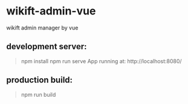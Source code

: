 # wikift-admin-vue
wikift admin manager by vue

## development server:
> npm install
> npm run serve
> App running at: http://localhost:8080/ 

## production build:
> npm run build

